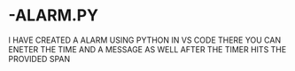 # -ALARM.PY
I HAVE CREATED A ALARM USING PYTHON IN VS CODE THERE YOU CAN ENETER THE TIME AND A MESSAGE AS WELL AFTER THE TIMER HITS THE PROVIDED SPAN 

